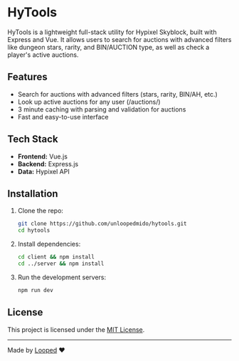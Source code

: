 # HyTools

HyTools is a lightweight full-stack utility for Hypixel Skyblock, built with Express and Vue. It allows users to search for auctions with advanced filters like dungeon stars, rarity, and BIN/AUCTION type, as well as check a player's active auctions.

## Features

- Search for auctions with advanced filters (stars, rarity, BIN/AH, etc.)
- Look up active auctions for any user (/auctions/<minecraft username>)
- 3 minute caching with parsing and validation for auctions
- Fast and easy-to-use interface

## Tech Stack

- **Frontend:** Vue.js
- **Backend:** Express.js
- **Data:** Hypixel API

## Installation

1. Clone the repo:
   ```sh
   git clone https://github.com/unloopedmido/hytools.git
   cd hytools
   ```
2. Install dependencies:
   ```sh
   cd client && npm install
   cd ../server && npm install
   ```
3. Run the development servers:
   ```sh
   npm run dev
   ```

## License

This project is licensed under the [MIT License](LICENSE).

---

Made by [Looped](https://github.com/unloopedmido) ❤️
